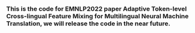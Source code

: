 ### This is the code for EMNLP2022 paper Adaptive Token-level Cross-lingual Feature Mixing for Multilingual Neural Machine Translation, we will release the code in the near future.

